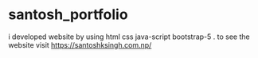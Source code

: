 # santosh_portfolio
i developed  website by using html css  java-script bootstrap-5 . to see the website visit https://santoshksingh.com.np/
